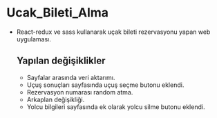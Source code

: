 # Ucak_Bileti_Alma
* React-redux ve sass kullanarak uçak bileti rezervasyonu yapan web uygulaması.
  ## Yapılan değişiklikler
  * Sayfalar arasında veri aktarımı.
  * Uçuş sonuçları sayfasında uçuş seçme butonu eklendi.
  * Rezervasyon numarası random atma.
  * Arkaplan değişikliği.
  * Yolcu bilgileri sayfasında ek olarak yolcu silme butonu eklendi.
